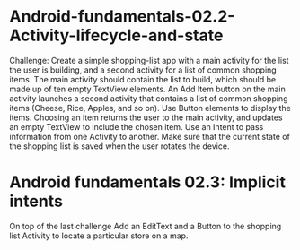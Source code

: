 # Android-fundamentals-02.2-Activity-lifecycle-and-state
Challenge: Create a simple shopping-list app with a main activity for the list the user is building, and a second activity for a list of common shopping items.  The main activity should contain the list to build, which should be made up of ten empty TextView elements. An Add Item button on the main activity launches a second activity that contains a list of common shopping items (Cheese, Rice, Apples, and so on). Use Button elements to display the items. Choosing an item returns the user to the main activity, and updates an empty TextView to include the chosen item. Use an Intent to pass information from one Activity to another. Make sure that the current state of the shopping list is saved when the user rotates the device.


# Android fundamentals 02.3: Implicit intents 

On top of the last challenge Add an EditText and a Button to the shopping list Activity to locate a particular store on a map.
